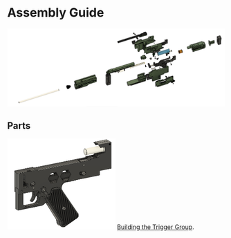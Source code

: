 # Assembly Guide

<img src="../Images/Exploded.PNG" width="1024">

## Parts

<img src="../Images/TriggerGroup/TriggerAssemblyFinished.PNG" width="250"> [Building the Trigger Group](triggergroup.md).